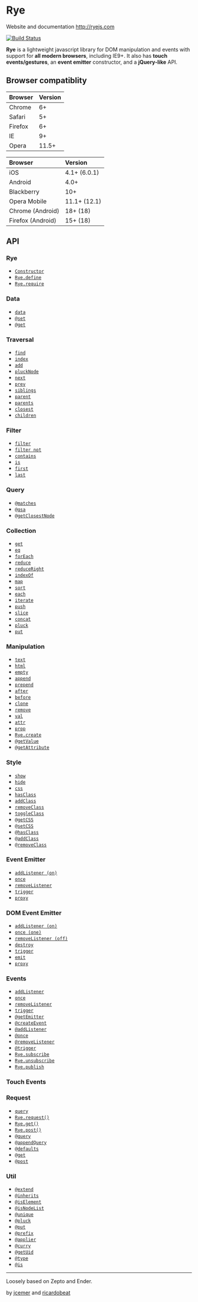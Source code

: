 Rye
===

Website and documentation http://ryejs.com

[![Build Status](https://secure.travis-ci.org/jcemer/rye.png?branch=master)](http://travis-ci.org/jcemer/rye)

**Rye** is a lightweight javascript library for DOM manipulation and events with support for **all modern browsers**, including IE9+. It also has **touch events/gestures**, an **event emitter** constructor, and a **jQuery-like** API.

Browser compatiblity
--------------------

<table>
<thead>
<tr>
<th id="browser" style="text-align:left;"> Browser </th>
<th id="version" style="text-align:left;"> Version </th>
</tr>
</thead>

<tbody>
<tr>
<td style="text-align:left;"> Chrome  </td>
<td style="text-align:left;">6+       </td>
</tr>

<tr>
<td style="text-align:left;"> Safari  </td>
<td style="text-align:left;">5+       </td>
</tr>

<tr>
<td style="text-align:left;"> Firefox </td>
<td style="text-align:left;">6+       </td>
</tr>

<tr>
<td style="text-align:left;"> IE      </td>
<td style="text-align:left;">9+       </td>
</tr>

<tr>
<td style="text-align:left;"> Opera   </td>
<td style="text-align:left;">11.5+    </td>
</tr>

</tbody>
</table>

<table>
<thead>
<tr>
<th id="browser" style="text-align:left;"> Browser           </th>
<th id="version" style="text-align:left;"> Version      </th>
</tr>
</thead>

<tbody>
<tr>
<td style="text-align:left;"> iOS               </td>
<td style="text-align:left;"> 4.1+ (6.0.1) </td>
</tr>

<tr>
<td style="text-align:left;"> Android           </td>
<td style="text-align:left;"> 4.0+         </td>
</tr>

<tr>
<td style="text-align:left;"> Blackberry        </td>
<td style="text-align:left;"> 10+          </td>
</tr>

<tr>
<td style="text-align:left;"> Opera Mobile      </td>
<td style="text-align:left;"> 11.1+ (12.1) </td>
</tr>

<tr>
<td style="text-align:left;"> Chrome (Android)  </td>
<td style="text-align:left;"> 18+ (18)     </td>
</tr>

<tr>
<td style="text-align:left;"> Firefox (Android) </td>
<td style="text-align:left;"> 15+ (18)     </td>
</tr>

</tbody>
</table>

API
---


### Rye
- [`Constructor`](http://ryejs.com#rye-constructor)
- [`Rye.define`](http://ryejs.com#rye-ryedefine)
- [`Rye.require`](http://ryejs.com#rye-ryerequire)

### Data
- [`data`](http://ryejs.com#data-data)
- [`@set`](http://ryejs.com#data-@set)
- [`@get`](http://ryejs.com#data-@get)

### Traversal
- [`find`](http://ryejs.com#traversal-find)
- [`index`](http://ryejs.com#traversal-index)
- [`add`](http://ryejs.com#traversal-add)
- [`pluckNode`](http://ryejs.com#traversal-plucknode)
- [`next`](http://ryejs.com#traversal-next)
- [`prev`](http://ryejs.com#traversal-prev)
- [`siblings`](http://ryejs.com#traversal-siblings)
- [`parent`](http://ryejs.com#traversal-parent)
- [`parents`](http://ryejs.com#traversal-parents)
- [`closest`](http://ryejs.com#traversal-closest)
- [`children`](http://ryejs.com#traversal-children)

### Filter
- [`filter`](http://ryejs.com#filter-filter)
- [`filter not`](http://ryejs.com#filter-filternot)
- [`contains`](http://ryejs.com#filter-contains)
- [`is`](http://ryejs.com#filter-is)
- [`first`](http://ryejs.com#filter-first)
- [`last`](http://ryejs.com#filter-last)

### Query
- [`@matches`](http://ryejs.com#query-@matches)
- [`@qsa`](http://ryejs.com#query-@qsa)
- [`@getClosestNode`](http://ryejs.com#query-@getclosestnode)

### Collection
- [`get`](http://ryejs.com#collection-get)
- [`eq`](http://ryejs.com#collection-eq)
- [`forEach`](http://ryejs.com#collection-foreach)
- [`reduce`](http://ryejs.com#collection-reduce)
- [`reduceRight`](http://ryejs.com#collection-reduceright)
- [`indexOf`](http://ryejs.com#collection-indexof)
- [`map`](http://ryejs.com#collection-map)
- [`sort`](http://ryejs.com#collection-sort)
- [`each`](http://ryejs.com#collection-each)
- [`iterate`](http://ryejs.com#collection-iterate)
- [`push`](http://ryejs.com#collection-push)
- [`slice`](http://ryejs.com#collection-slice)
- [`concat`](http://ryejs.com#collection-concat)
- [`pluck`](http://ryejs.com#collection-pluck)
- [`put`](http://ryejs.com#collection-put)

### Manipulation
- [`text`](http://ryejs.com#manipulation-text)
- [`html`](http://ryejs.com#manipulation-html)
- [`empty`](http://ryejs.com#manipulation-empty)
- [`append`](http://ryejs.com#manipulation-append)
- [`prepend`](http://ryejs.com#manipulation-prepend)
- [`after`](http://ryejs.com#manipulation-after)
- [`before`](http://ryejs.com#manipulation-before)
- [`clone`](http://ryejs.com#manipulation-clone)
- [`remove`](http://ryejs.com#manipulation-remove)
- [`val`](http://ryejs.com#manipulation-val)
- [`attr`](http://ryejs.com#manipulation-attr)
- [`prop`](http://ryejs.com#manipulation-prop)
- [`Rye.create`](http://ryejs.com#manipulation-ryecreate)
- [`@getValue`](http://ryejs.com#manipulation-@getvalue)
- [`@getAttribute`](http://ryejs.com#manipulation-@getattribute)

### Style
- [`show`](http://ryejs.com#style-show)
- [`hide`](http://ryejs.com#style-hide)
- [`css`](http://ryejs.com#style-css)
- [`hasClass`](http://ryejs.com#style-hasclass)
- [`addClass`](http://ryejs.com#style-addclass)
- [`removeClass`](http://ryejs.com#style-removeclass)
- [`toggleClass`](http://ryejs.com#style-toggleclass)
- [`@getCSS`](http://ryejs.com#style-@getcss)
- [`@setCSS`](http://ryejs.com#style-@setcss)
- [`@hasClass`](http://ryejs.com#style-@hasclass)
- [`@addClass`](http://ryejs.com#style-@addclass)
- [`@removeClass`](http://ryejs.com#style-@removeclass)

### Event Emitter
- [`addListener (on)`](http://ryejs.com#eventemitter-addlisteneron)
- [`once`](http://ryejs.com#eventemitter-once)
- [`removeListener`](http://ryejs.com#eventemitter-removelistener)
- [`trigger`](http://ryejs.com#eventemitter-trigger)
- [`proxy`](http://ryejs.com#eventemitter-proxy)

### DOM Event Emitter
- [`addListener (on)`](http://ryejs.com#domeventemitter-addlisteneron)
- [`once (one)`](http://ryejs.com#domeventemitter-onceone)
- [`removeListener (off)`](http://ryejs.com#domeventemitter-removelisteneroff)
- [`destroy`](http://ryejs.com#domeventemitter-destroy)
- [`trigger`](http://ryejs.com#domeventemitter-trigger)
- [`emit`](http://ryejs.com#domeventemitter-emit)
- [`proxy`](http://ryejs.com#domeventemitter-proxy)

### Events
- [`addListener`](http://ryejs.com#events-addlistener)
- [`once`](http://ryejs.com#events-once)
- [`removeListener`](http://ryejs.com#events-removelistener)
- [`trigger`](http://ryejs.com#events-trigger)
- [`@getEmitter`](http://ryejs.com#events-@getemitter)
- [`@createEvent`](http://ryejs.com#events-@createevent)
- [`@addListener`](http://ryejs.com#events-@addlistener)
- [`@once`](http://ryejs.com#events-@once)
- [`@removeListener`](http://ryejs.com#events-@removelistener)
- [`@trigger`](http://ryejs.com#events-@trigger)
- [`Rye.subscribe`](http://ryejs.com#events-ryesubscribe)
- [`Rye.unsubscribe`](http://ryejs.com#events-ryeunsubscribe)
- [`Rye.publish`](http://ryejs.com#events-ryepublish)

### Touch Events

### Request
- [`query`](http://ryejs.com#request-query)
- [`Rye.request()`](http://ryejs.com#request-ryerequest)
- [`Rye.get()`](http://ryejs.com#request-ryeget)
- [`Rye.post()`](http://ryejs.com#request-ryepost)
- [`@query`](http://ryejs.com#request-@query)
- [`@appendQuery`](http://ryejs.com#request-@appendquery)
- [`@defaults`](http://ryejs.com#request-@defaults)
- [`@get`](http://ryejs.com#request-@get)
- [`@post`](http://ryejs.com#request-@post)

### Util
- [`@extend`](http://ryejs.com#util-@extend)
- [`@inherits`](http://ryejs.com#util-@inherits)
- [`@isElement`](http://ryejs.com#util-@iselement)
- [`@isNodeList`](http://ryejs.com#util-@isnodelist)
- [`@unique`](http://ryejs.com#util-@unique)
- [`@pluck`](http://ryejs.com#util-@pluck)
- [`@put`](http://ryejs.com#util-@put)
- [`@prefix`](http://ryejs.com#util-@prefix)
- [`@applier`](http://ryejs.com#util-@applier)
- [`@curry`](http://ryejs.com#util-@curry)
- [`@getUid`](http://ryejs.com#util-@getuid)
- [`@type`](http://ryejs.com#util-@type)
- [`@is`](http://ryejs.com#util-@is)


<hr>

Loosely based on Zepto and Ender.

by [jcemer](http://github.com/jcemer) and [ricardobeat](http://github.com/ricardobeat)